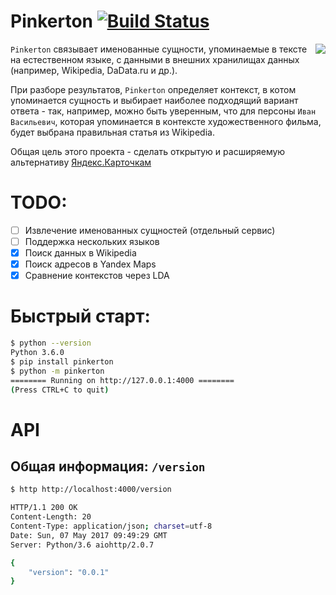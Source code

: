 # Pinkerton [![Build Status](https://travis-ci.org/bureaucratic-labs/pinkerton.svg?branch=master)](https://travis-ci.org/bureaucratic-labs/pinkerton)

<img align="right" src="http://i.imgur.com/gRXgf48.png">

`Pinkerton` связывает именованные сущности, упоминаемые в тексте на естественном языке, с данными в внешних хранилищах данных (например, Wikipedia, DaData.ru и др.).

При разборе результатов, `Pinkerton` определяет контекст, в котом упоминается сущность и выбирает наиболее подходящий вариант ответа - так, например, можно быть уверенным, что для персоны `Иван Васильевич`, которая упоминается в контексте художественного фильма, будет выбрана правильная статья из Wikipedia. 

Общая цель этого проекта - сделать открытую и расширяемую альтернативу [Яндекс.Карточкам](https://yandex.ru/promo/yobject/)

# TODO:

- [ ] Извлечение именованных сущностей (отдельный сервис)
- [ ] Поддержка нескольких языков
- [x] Поиск данных в Wikipedia
- [x] Поиск адресов в Yandex Maps
- [x] Сравнение контекстов через LDA

# Быстрый старт:

```bash
$ python --version
Python 3.6.0
$ pip install pinkerton
$ python -m pinkerton
======== Running on http://127.0.0.1:4000 ========
(Press CTRL+C to quit)
```

# API

## Общая информация: `/version`

```bash
$ http http://localhost:4000/version

HTTP/1.1 200 OK
Content-Length: 20
Content-Type: application/json; charset=utf-8
Date: Sun, 07 May 2017 09:49:29 GMT
Server: Python/3.6 aiohttp/2.0.7

{
    "version": "0.0.1"
}
```
